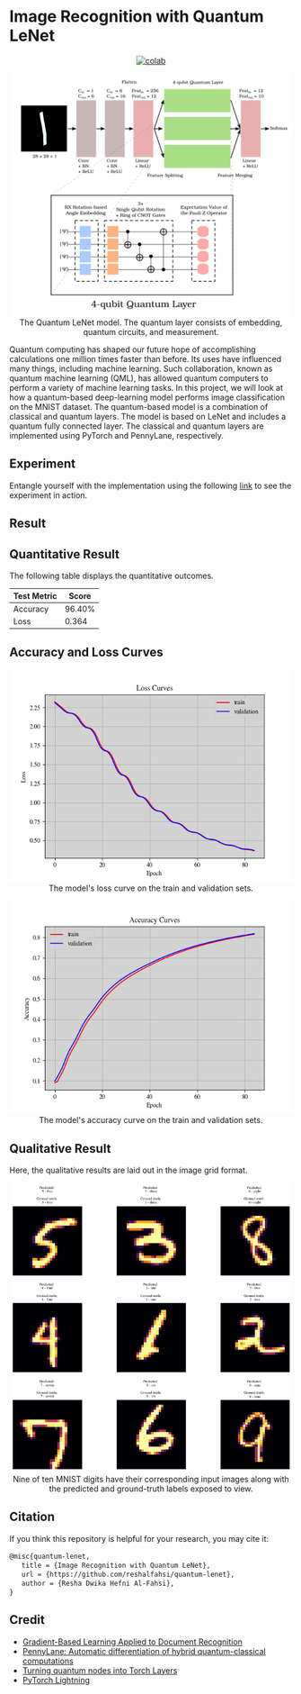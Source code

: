 # Image Recognition with Quantum LeNet


<div align="center">
    <a href="https://colab.research.google.com/github/reshalfahsi/quantum-lenet/blob/master/Image_Recognition_with_Quantum_LeNet.ipynb"><img src="https://colab.research.google.com/assets/colab-badge.svg" alt="colab"></a>
    <br />
</div>


<p align="center"> <img src="https://github.com/reshalfahsi/quantum-lenet/blob/master/assets/quantum-lenet.png" alt="quantum-lenet" > <br /> The Quantum LeNet model. The quantum layer consists of embedding, quantum circuits, and measurement. </p>


Quantum computing has shaped our future hope of accomplishing calculations one million times faster than before. Its uses have influenced many things, including machine learning. Such collaboration, known as quantum machine learning (QML), has allowed quantum computers to perform a variety of machine learning tasks. In this project, we will look at how a quantum-based deep-learning model performs image classification on the MNIST dataset. The quantum-based model is a combination of classical and quantum layers. The model is based on LeNet and includes a quantum fully connected layer. The classical and quantum layers are implemented using PyTorch and PennyLane, respectively.


## Experiment

Entangle yourself with the implementation using the following [link](https://github.com/reshalfahsi/quantum-lenet/blob/master/Image_Recognition_with_Quantum_LeNet.ipynb) to see the experiment in action.


## Result

## Quantitative Result

The following table displays the quantitative outcomes.

Test Metric | Score |
----------- | ----- |
Accuracy | 96.40%
Loss | 0.364


## Accuracy and Loss Curves

<p align="center"> <img src="https://github.com/reshalfahsi/quantum-lenet/blob/master/assets/loss_curve.png" alt="loss_curve" > <br /> The model's loss curve on the train and validation sets. </p>

<p align="center"> <img src="https://github.com/reshalfahsi/quantum-lenet/blob/master/assets/acc_curve.png" alt="acc_curve" > <br /> The model's accuracy curve on the train and validation sets. </p>


## Qualitative Result

Here, the qualitative results are laid out in the image grid format.

<p align="center"> <img src="https://github.com/reshalfahsi/quantum-lenet/blob/master/assets/qualitative.png" alt="qualitative" > <br /> Nine of ten MNIST digits have their corresponding input images along with the predicted and ground-truth labels exposed to view. </p>


## Citation

If you think this repository is helpful for your research, you may cite it:

```
@misc{quantum-lenet,
   title = {Image Recognition with Quantum LeNet},
   url = {https://github.com/reshalfahsi/quantum-lenet},
   author = {Resha Dwika Hefni Al-Fahsi},
}
```



## Credit

- [Gradient-Based Learning Applied to Document Recognition](http://vision.stanford.edu/cs598_spring07/papers/Lecun98.pdf)
- [PennyLane: Automatic differentiation of hybrid quantum-classical computations](https://arxiv.org/pdf/1811.04968)
- [Turning quantum nodes into Torch Layers](https://pennylane.ai/qml/demos/tutorial_qnn_module_torch)
- [PyTorch Lightning](https://lightning.ai/docs/pytorch/latest/)
